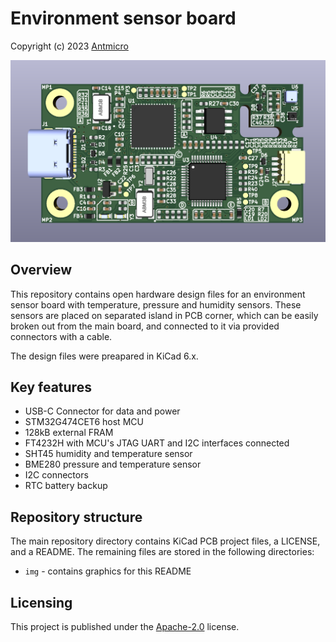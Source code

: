 # Environment sensor board

Copyright (c) 2023 [Antmicro](https://www.antmicro.com)

![Visualization](img/environment-sensor-board-photo.png)

## Overview

This repository contains open hardware design files for an environment sensor board with temperature, pressure and humidity sensors. 
These sensors are placed on separated island in PCB corner, which can be easily broken out from the main board, and connected to it via provided connectors with a cable.

The design files were preapared in KiCad 6.x.

## Key features

* USB-C Connector for data and power
* STM32G474CET6 host MCU
* 128kB external FRAM 
* FT4232H with MCU's JTAG UART and I2C interfaces connected
* SHT45 humidity and temperature sensor
* BME280 pressure and temperature sensor
* I2C connectors
* RTC battery backup

## Repository structure

The main repository directory contains KiCad PCB project files, a LICENSE, and a README.
The remaining files are stored in the following directories:

* `img` - contains graphics for this README

## Licensing

This project is published under the [Apache-2.0](LICENSE) license.

